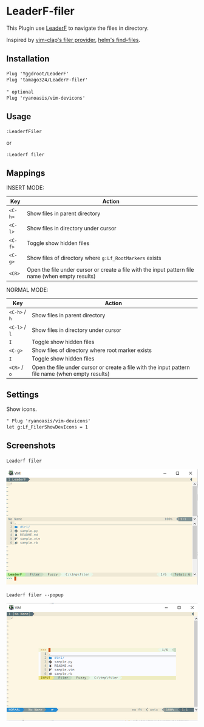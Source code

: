 # LeaderF-filer

This Plugin use [LeaderF](https://github.com/Yggdroot/LeaderF) to navigate the files in directory.

Inspired by [vim-clap's filer provider](https://github.com/liuchengxu/vim-clap/pull/272), [helm's find-files](https://github.com/emacs-helm/helm).


## Installation

```
Plug 'Yggdroot/LeaderF'
Plug 'tamago324/LeaderF-filer'

" optional
Plug 'ryanoasis/vim-devicons'
```

## Usage

```
:LeaderfFiler
```
or
```
:Leaderf filer
```

## Mappings

INSERT MODE:

| Key     | Action                                                                                            |
|---------|---------------------------------------------------------------------------------------------------|
| `<C-h>` | Show files in parent directory                                                                    |
| `<C-l>` | Show files in directory under cursor                                                              |
| `<C-f>` | Toggle show hidden files                                                                          |
| `<C-g>` | Show files of directory where `g:Lf_RootMarkers` exists                                           |
| `<CR>`  | Open the file under cursor or create a file with the input pattern file name (when empty results) |

NORMAL MODE:

| Key           | Action                                                                                            |
|---------------|---------------------------------------------------------------------------------------------------|
| `<C-h>` / `h` | Show files in parent directory                                                                    |
| `<C-l>` / `l` | Show files in directory under cursor                                                              |
| `I`           | Toggle show hidden files                                                                          |
| `<C-g>`       | Show files of directory where root marker exists                                                  |
| `I`           | Toggle show hidden files                                                                          |
| `<CR>` / `o`  | Open the file under cursor or create a file with the input pattern file name (when empty results) |


## Settings

Show icons.

```vim
" Plug 'ryanoasis/vim-devicons'
let g:Lf_FilerShowDevIcons = 1
```

## Screenshots

`Leaderf filer`

<img src="./images/buffer.png" alt="buffer" />

`Leaderf filer --popup`

<img src="./images/popup.png" alt="popup" />
